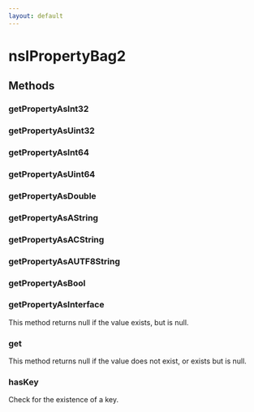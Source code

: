 ```yaml
---
layout: default
---
```


# nsIPropertyBag2 #

## Methods ##

### getPropertyAsInt32 ###

### getPropertyAsUint32 ###

### getPropertyAsInt64 ###

### getPropertyAsUint64 ###

### getPropertyAsDouble ###

### getPropertyAsAString ###

### getPropertyAsACString ###

### getPropertyAsAUTF8String ###

### getPropertyAsBool ###

### getPropertyAsInterface ###

This method returns null if the value exists, but is null.


### get ###

This method returns null if the value does not exist,
or exists but is null.


### hasKey ###

Check for the existence of a key.

